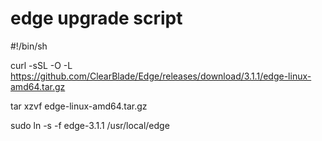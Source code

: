# edge upgrade script
#!/bin/sh

curl -sSL -O -L https://github.com/ClearBlade/Edge/releases/download/3.1.1/edge-linux-amd64.tar.gz

tar xzvf edge-linux-amd64.tar.gz

sudo ln -s -f edge-3.1.1 /usr/local/edge
